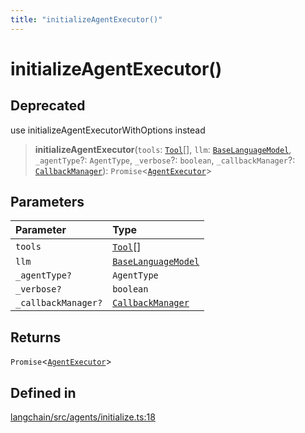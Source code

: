 ```yaml
---
title: "initializeAgentExecutor()"
---
```


# initializeAgentExecutor()

## Deprecated

use initializeAgentExecutorWithOptions instead

> **initializeAgentExecutor**(`tools`: [`Tool`](../../tools/classes/Tool.md)[], `llm`: [`BaseLanguageModel`](../../base_language/classes/BaseLanguageModel.md), `_agentType`?: `AgentType`, `_verbose`?: `boolean`, `_callbackManager`?: [`CallbackManager`](../../callbacks/classes/CallbackManager.md)): `Promise`<[`AgentExecutor`](../classes/AgentExecutor.md)\>

## Parameters

| Parameter           | Type                                                                    |
| :------------------ | :---------------------------------------------------------------------- |
| `tools`             | [`Tool`](../../tools/classes/Tool.md)[]                                 |
| `llm`               | [`BaseLanguageModel`](../../base_language/classes/BaseLanguageModel.md) |
| `_agentType?`       | `AgentType`                                                             |
| `_verbose?`         | `boolean`                                                               |
| `_callbackManager?` | [`CallbackManager`](../../callbacks/classes/CallbackManager.md)         |

## Returns

`Promise`<[`AgentExecutor`](../classes/AgentExecutor.md)\>

## Defined in

[langchain/src/agents/initialize.ts:18](https://github.com/hwchase17/langchainjs/blob/ddf2996/langchain/src/agents/initialize.ts#L18)
